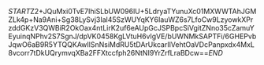 $START$Z2+JQuMxi0TvE7IhiSLbUW096lU+5LdryaTYunuXc01MXWWTAhJGMZLk4p+Na9Ani+Sg38LySvj3Ial45SzWUYqKY6IauWZ6s7LfoCw9LzyowkXPrzddGKzV3QWBiR2OkOax4ntLirK2uf6eAUpGcJSPBpcSiVgitZNno35cZamuYEyuinqNPhv2S7SgnJ/dpVK0458KgLVtuH6vlgVE/bUWNMkSAPTFi/6GHEPvbJqwO6aB9R5YTQQKAwIlSnNsiMdRU5tDArUkcarIlVehtOaVDcPanpxdx4MxL8vcorr7tDkUQrymvqXBa2FFXtccfph26NtNI9YrZrfLraBDcw==$END$